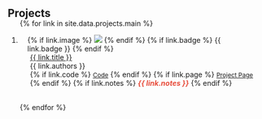 <h2 id="projects" style="margin: 2px 0px -15px;">Projects</h2>

<div class="projects">
<ol class="bibliography">

{% for link in site.data.projects.main %}

<li>
<div class="pub-row">
    <div class="col-sm-3 abbr" style="position: relative;padding-right: 15px;padding-left: 15px;">
        {% if link.image %}
        <img src="{{ link.image }}" class="teaser img-fluid z-depth-1" style="width=100;height=40%">
        {% endif %}
        {% if link.badge %}
        <abbr class="badge">{{ link.badge }}</abbr>
        {% endif %}
    </div>
    <div class="col-sm-9" style="position: relative;padding-right: 15px;padding-left: 20px;">
        <div class="title"><a href="{{ link.page }}" target="_blank">{{ link.title }}</a></div>
        <div class="author">{{ link.authors }}</div>
        <div class="links">
            {% if link.code %}
            <a href="{{ link.code }}" class="btn btn-sm z-depth-0" role="button" target="_blank"  style="font-size:12px;">Code</a>
            {% endif %}
            {% if link.page %}
            <a href="{{ link.page }}" class="btn btn-sm z-depth-0" role="button" target="_blank"  style="font-size:12px;">Project Page</a>
            {% endif %}
            {% if link.notes %}
            <strong> <i style="color:#e74d3c">{{ link.notes }}</i></strong>
            {% endif %}
        </div>
    </div>
</div>
</li>

<br>

{% endfor %}

</ol>
</div>

